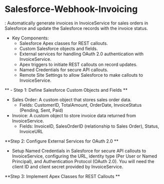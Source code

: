 # Salesforce-Webhook-Invoicing
: Automatically generate invoices in InvoiceService for sales orders in Salesforce and update the Salesforce records with the invoice status.
- Key Components:
	- Salesforce Apex classes for REST callouts.
	- Custom Salesforce objects and fields.
	- External services for handling OAuth 2.0 authentication with InvoiceService.
	- Apex triggers to initiate REST callouts on record updates.
	- Named Credentials for secure API callouts.
	- Remote Site Settings to allow Salesforce to make callouts to InvoiceService.

** - Step 1: Define Salesforce Custom Objects and Fields
**
- Sales Order: A custom object that stores sales order data.
	- Fields: CustomerID, TotalAmount, OrderDate, InvoiceStatus (Pending, Sent, Paid)
- Invoice: A custom object to store invoice data returned from InvoiceService.
	- Fields: InvoiceID, SalesOrderID (relationship to Sales Order), Status, InvoiceURL

**Step 2: Configure External Services for OAuth 2.0
**
- Setup Named Credentials in Salesforce for secure API callouts to InvoiceService, configuring the URL, identity type (Per User or Named Principal), and Authentication Protocol (OAuth 2.0). You will need the client ID and client secret provided by InvoiceService.

**Step 3: Implement Apex Classes for REST Callouts
**
